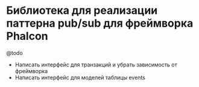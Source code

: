 # Библиотека для реализации паттерна pub/sub для фреймворка Phalcon


@todo
- Написать интерфейс для транзакций и убрать зависимость от фреймворка
- Написать интерфейс для моделей таблицы events 
